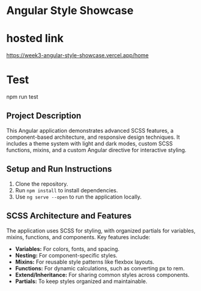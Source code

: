 # Angular Style Showcase

# hosted link

https://week3-angular-style-showcase.vercel.app/home

# Test

npm run test

## Project Description

This Angular application demonstrates advanced SCSS features, a component-based architecture, and responsive design techniques. It includes a theme system with light and dark modes, custom SCSS functions, mixins, and a custom Angular directive for interactive styling.

## Setup and Run Instructions

1. Clone the repository.
2. Run `npm install` to install dependencies.
3. Use `ng serve --open` to run the application locally.

## SCSS Architecture and Features

The application uses SCSS for styling, with organized partials for variables, mixins, functions, and components. Key features include:

- **Variables:** For colors, fonts, and spacing.
- **Nesting:** For component-specific styles.
- **Mixins:** For reusable style patterns like flexbox layouts.
- **Functions:** For dynamic calculations, such as converting px to rem.
- **Extend/Inheritance:** For sharing common styles across components.
- **Partials:** To keep styles organized and maintainable.

